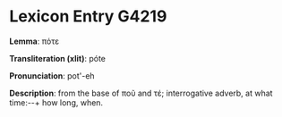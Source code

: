 # Lexicon Entry G4219

**Lemma**: πότε

**Transliteration (xlit)**: póte

**Pronunciation**: pot'-eh

**Description**:
from the base of ποῦ and τέ; interrogative adverb, at what time:--+ how long, when.
